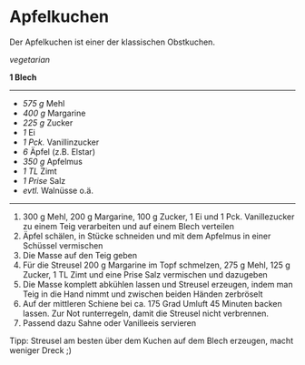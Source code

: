 # Apfelkuchen

Der Apfelkuchen ist einer der klassischen Obstkuchen.

*vegetarian*

**1 Blech**

---

- *575 g* Mehl
- *400 g* Margarine
- *225 g* Zucker
- *1* Ei
- *1 Pck.* Vanillinzucker
- *6* Äpfel (z.B. Elstar)
- *350 g* Apfelmus
- *1 TL* Zimt
- *1 Prise* Salz
- *evtl.* Walnüsse o.ä.

---

1. 300 g Mehl, 200 g Margarine, 100 g Zucker, 1 Ei und 1 Pck. Vanillezucker zu einem Teig verarbeiten und auf einem Blech verteilen
2. Äpfel schälen, in Stücke schneiden und mit dem Apfelmus in einer Schüssel vermischen
3. Die Masse auf den Teig geben
4. Für die Streusel 200 g Margarine im Topf schmelzen, 275 g Mehl, 125 g Zucker, 1 TL Zimt und eine Prise Salz vermischen und dazugeben
5. Die Masse komplett abkühlen lassen und Streusel erzeugen, indem man Teig in die Hand nimmt und zwischen beiden Händen zerbröselt
6. Auf der mittleren Schiene bei ca. 175 Grad Umluft 45 Minuten backen lassen. Zur Not runterregeln, damit die Streusel nicht verbrennen.
7. Passend dazu Sahne oder Vanilleeis servieren

Tipp: Streusel am besten über dem Kuchen auf dem Blech erzeugen, macht weniger Dreck ;)
